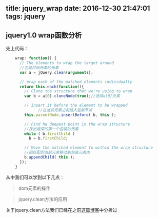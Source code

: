 title: jquery_wrap
date: 2016-12-30 21:47:01
tags: jquery
---

## jquery1.0 wrap函数分析

先上代码：

```js
    wrap: function() {
      // The elements to wrap the target around
      //包装目标元素的元素
      var a = jQuery.clean(arguments);

      // Wrap each of the matched elements individually
      return this.each(function(){
        // Clone the structure that we're using to wrap
        var b = a[0].cloneNode(true);//选择a[0]元素

        // Insert it before the element to be wrapped
              //在当前元素之前插入包装节点
        this.parentNode.insertBefore( b, this );

        // Find he deepest point in the wrap structure
        //找出最深的第一个包装的元素
        while ( b.firstChild )
          b = b.firstChild;

        // Move the matched element to within the wrap structure
        //把匹配的当前元素移动到包装元素内
        b.appendChild( this );
      });
    }
```

从中我们可以学到以下几点：

> dom元素的操作

>jquery.clean方法的应用

关于jquery.clean方法我们已经在之前[这篇博客](http://johnwonder.github.io/2016/09/05/jquery-clean/)中分析过
